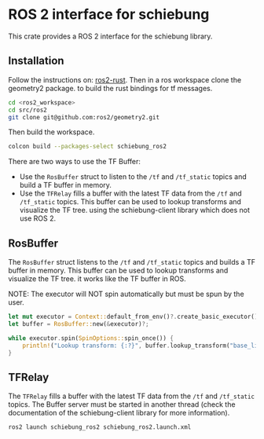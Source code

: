 # ROS 2 interface for schiebung

This crate provides a ROS 2 interface for the schiebung library.


## Installation

Follow the instructions on: [ros2-rust](https://github.com/ros2-rust/ros2_rust).
Then in a ros workspace clone the geometry2 package. to build the rust bindings for tf messages.

```bash
cd <ros2_workspace>
cd src/ros2
git clone git@github.com:ros2/geometry2.git
```

Then build the workspace.

```bash
colcon build --packages-select schiebung_ros2
```





There are two ways to use the TF Buffer:

* Use the `RosBuffer` struct to listen to the `/tf` and `/tf_static` topics and build a TF buffer in memory.
* Use the `TFRelay` fills a buffer with the latest TF data from the `/tf` and `/tf_static` topics.
  This buffer can be used to lookup transforms and visualize the TF tree. using the schiebung-client library
  which does not use ROS 2.

## RosBuffer

The `RosBuffer` struct listens to the `/tf` and `/tf_static` topics and builds a TF buffer in memory.
This buffer can be used to lookup transforms and visualize the TF tree. it works like the TF buffer in ROS.

NOTE: The executor will NOT spin automatically but must be spun by the user.

```rust
let mut executor = Context::default_from_env()?.create_basic_executor();
let buffer = RosBuffer::new(&executor)?;

while executor.spin(SpinOptions::spin_once()) {
    println!("Lookup transform: {:?}", buffer.lookup_transform("base_link", "odom", 0.0)?);
}
```

## TFRelay

The `TFRelay` fills a buffer with the latest TF data from the `/tf` and `/tf_static` topics.
The Buffer server must be started in another thread (check the documentation of the schiebung-client library for more information).

```bash
ros2 launch schiebung_ros2 schiebung_ros2.launch.xml
```